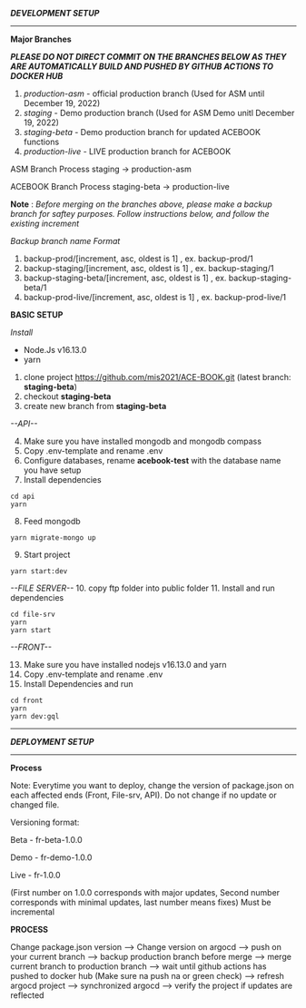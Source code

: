 ***DEVELOPMENT SETUP***
________________

**Major Branches**

***PLEASE DO NOT DIRECT COMMIT ON THE BRANCHES BELOW AS THEY ARE AUTOMATICALLY BUILD AND PUSHED BY GITHUB ACTIONS TO DOCKER HUB***

1. *production-asm* - official production branch (Used for ASM until December 19, 2022)
2. *staging* - Demo production branch (Used for ASM Demo unitl December 19, 2022)
3. *staging-beta* - Demo production branch for updated ACEBOOK functions 
3. *production-live* - LIVE production branch for ACEBOOK 

ASM Branch Process
staging -> production-asm

ACEBOOK Branch Process
staging-beta -> production-live

**Note** : *Before merging on the branches above, please make a backup branch for saftey purposes. Follow instructions below, and follow the existing increment*

*Backup branch name Format*
1. backup-prod/[increment, asc, oldest is 1]  , ex. backup-prod/1 
2. backup-staging/[increment, asc, oldest is 1]  , ex. backup-staging/1
3. backup-staging-beta/[increment, asc, oldest is 1]  , ex. backup-staging-beta/1
3. backup-prod-live/[increment, asc, oldest is 1]  , ex. backup-prod-live/1
 
**BASIC SETUP**

*Install*
- Node.Js v16.13.0
- yarn


1. clone project https://github.com/mis2021/ACE-BOOK.git (latest branch: **staging-beta**)
2. checkout **staging-beta**
3. create new branch from **staging-beta**

*--API--*
            
4. Make sure you have installed mongodb and mongodb compass
5. Copy .env-template and rename .env
6. Configure databases, rename **acebook-test** with the database name you have setup
7. Install dependencies
```
cd api
yarn
```
8. Feed mongodb
```
yarn migrate-mongo up
```
9. Start project
```
yarn start:dev
```

*--FILE SERVER--*
10. copy ftp folder into public folder
11. Install and run dependencies
```
cd file-srv
yarn
yarn start
```
*--FRONT--*

13. Make sure you have installed nodejs v16.13.0 and yarn 
14. Copy .env-template and rename .env
15. Install Dependencies and run
```
cd front
yarn
yarn dev:gql
```
________________
***DEPLOYMENT SETUP***
________________

**Process**

Note: Everytime you want to deploy, change the version of package.json on each affected ends
(Front, File-srv, API). Do not change if no update or changed file.

Versioning format:

Beta - fr-beta-1.0.0

Demo - fr-demo-1.0.0

Live - fr-1.0.0

(First number on 1.0.0 corresponds with major updates, Second number corresponds with minimal updates, 
last number means fixes) Must be incremental

**PROCESS**

Change package.json version --> Change version on argocd --> push on your current branch 
--> backup production branch before merge --> merge current branch to production branch 
--> wait until github actions has pushed to docker hub (Make sure na push na or green check)
--> refresh argocd project --> synchronized argocd --> verify the project if updates are reflected